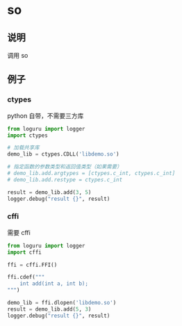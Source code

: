 # so

## 说明

调用 so

## 例子

### ctypes

python 自带，不需要三方库

```python
from loguru import logger
import ctypes

# 加载共享库
demo_lib = ctypes.CDLL('libdemo.so')

# 指定函数的参数类型和返回值类型（如果需要）
# demo_lib.add.argtypes = [ctypes.c_int, ctypes.c_int]
# demo_lib.add.restype = ctypes.c_int

result = demo_lib.add(3, 5)
logger.debug("result {}", result)
```

### cffi

需要 cffi

```python
from loguru import logger
import cffi

ffi = cffi.FFI()

ffi.cdef("""
    int add(int a, int b);
""")

demo_lib = ffi.dlopen('libdemo.so')
result = demo_lib.add(5, 3)
logger.debug("result {}", result)
```
